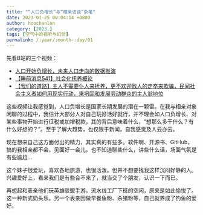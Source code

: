 ```yaml
---
title: "“人口负增长”与“相亲访谈”杂笔"
date: 2023-01-25 00:04:14 +0800
author: hoochanlon
category: [2023.]
tags: [空气中的视听与幻觉]
permalink: /:year/:month-:day/01
---
```


先看B站的三个视频：

* [人口开始负增长，未来人口走向的数据推演](https://www.bilibili.com/video/BV1JM411t7Go)
* [【睡前消息541】社会化抚养概论](https://www.bilibili.com/video/BV1ED4y1n7MD)
* [【我们的道路】主人不需要仆人来抚养，更不欢迎敌人的走卒来欺骗，民间社会主义者如何用现实行动，来巩固和发展劳动群众的主人翁地位](https://www.bilibili.com/video/BV1vY4y1o7J6)

这些视频让我感觉到，人口负增长是国家长期发展的潜在一颗雷。在我与相亲对象闲聊的过程中，我估计大部分人对自己玩好活好就行，并不理会如人口负增长、对某些事物开始进行征税或加增税款，其的背后意味着什么，“想那么多干什么？有什么好想的？”。至于了解大趋势，也仅限于新闻，自我感觉及人云亦云。

<!-- more -->

现在想来自己这方面付出的精力，其实真的有些多。软件啊、开源书、GitHub，搞的我相亲都不会，见面好一会儿，也不知道聊些什么，讲些什么话，场面气氛是有些尴尬...

这个妹子很爱玩，喜欢各地旅游，也很活泼。但并不想要找我这样沉闷好静的人。兴趣爱好上，看来我们是有些合不来了，就当交了个朋友，认识一下而已。

再想起和表亲他们玩英雄联盟手游，流水线工厂下班的空闲，原来是如此愉悦了。这一种新式奶头乐。另一个表亲因做早餐鱼粉、杀猪粉等，自己就养成了钓鱼的爱好。
